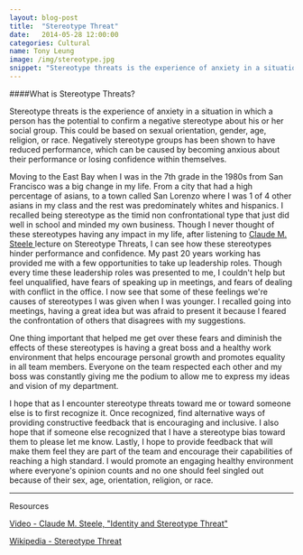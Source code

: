 ```yaml
---
layout: blog-post
title:  "Stereotype Threat"
date:   2014-05-28 12:00:00
categories: Cultural
name: Tony Leung
image: /img/stereotype.jpg 
snippet: "Stereotype threats is the experience of anxiety in a situation in which a person has the potential to confirm a negative stereotype about his or her social group.  This could be based on sexual orientation, gender, age, religion, or race.  Negatively stereotype groups has been shown to have reduced performance, which can be caused by becoming anxious about their performance or losing confidence within themselves."
---
```


####What is Stereotype Threats?

Stereotype threats is the experience of anxiety in a situation in which a person has the potential to confirm a negative stereotype about his or her social group.  This could be based on sexual orientation, gender, age, religion, or race.  Negatively stereotype groups has been shown to have reduced performance, which can be caused by becoming anxious about their performance or losing confidence within themselves.

Moving to the East Bay when I was in the 7th grade in the 1980s from San Francisco was a big change in my life.   From a city that had a high percentage of asians, to a town called San Lorenzo where I was 1 of 4 other asians in my class and the rest was predominately whites and hispanics.   I recalled being stereotype as the timid non confrontational type that just did well in school and minded my own business. Though I never thought of these stereotypes having any impact in my life, after listening to [Claude M. Steele ](https://www.youtube.com/watch?v=q1fzIuuXlkk) lecture on Stereotype Threats, I can see how these stereotypes hinder performance and confidence.   My past 20 years working has provided me with a few opportunities to take up leadership roles.   Though every time these leadership roles was presented to me, I couldn't help but feel unqualified, have fears of speaking up in meetings, and fears of dealing with conflict in the office.  I now see that some of these feelings we're causes of stereotypes I was given when I was younger.  I recalled going into meetings, having a great idea but was afraid to present it because I feared the confrontation of others that disagrees with my suggestions.

One thing important that helped me get over these fears and diminish the effects of these stereotypes is having a great boss and a healthy work environment that helps encourage personal growth and promotes equality in all team members.  Everyone on the team respected each other and my boss was constantly giving me the podium to allow me to express my ideas and vision of my department.   

I hope that as I encounter stereotype threats toward me or toward someone else is to first recognize it.  Once recognized, find alternative ways of providing constructive feedback that is encouraging and inclusive. I also hope that if someone else recognized that I have a stereotype bias toward them to please let me know.  Lastly, I hope to provide feedback that will make them feel they are part of the team and encourage their capabilities of reaching a high standard.   I would promote an engaging healthy environment where everyone's opinion counts and no one should feel singled out because of their sex, age, orientation, religion, or race.  

* * *

Resources

[Video - Claude M. Steele, "Identity and Stereotype Threat"](https://www.youtube.com/watch?v=q1fzIuuXlkk)

[Wikipedia - Stereotype Threat](http://en.wikipedia.org/wiki/Stereotype_threat) 
